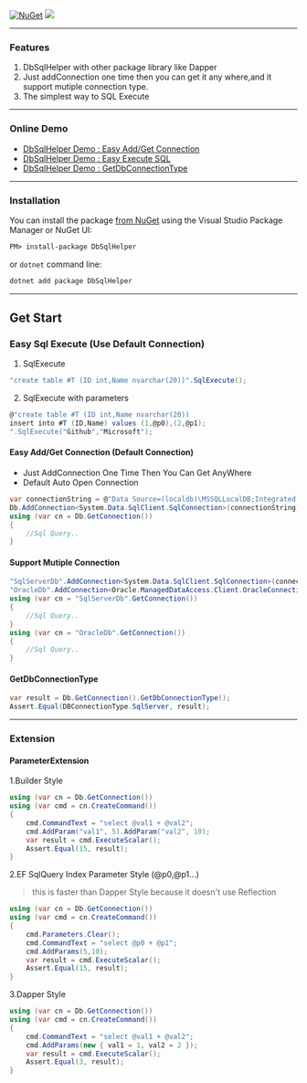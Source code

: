 [![NuGet](https://img.shields.io/nuget/v/DbSqlHelper.svg)](https://www.nuget.org/packages/DbSqlHelper)
![](https://img.shields.io/nuget/dt/DbSqlHelper.svg)

---
### Features

1. DbSqlHelper with other package library like Dapper
2. Just addConnection one time then you can get it any where,and it support mutiple connection type.
3. The simplest way to SQL Execute

---
### Online Demo
- [DbSqlHelper Demo : Easy Add/Get Connection ](https://dotnetfiddle.net/VcDt2Y)
- [DbSqlHelper Demo : Easy Execute SQL](https://dotnetfiddle.net/YWuQGb)
- [DbSqlHelper Demo : GetDbConnectionType](https://dotnetfiddle.net/1ida8T)


---
### Installation

You can install the package [from NuGet](https://www.nuget.org/packages/DbSqlHelper) using the Visual Studio Package Manager or NuGet UI:

```cmd
PM> install-package DbSqlHelper
```

or `dotnet` command line:

```cmd
dotnet add package DbSqlHelper
```

---

## Get Start

### Easy Sql Execute (Use Default Connection)

1. SqlExecute
```C#
"create table #T (ID int,Name nvarchar(20))".SqlExecute();
```

2. SqlExecute with parameters 
```C#
@"create table #T (ID int,Name nvarchar(20))
insert into #T (ID,Name) values (1,@p0),(2,@p1);
".SqlExecute("Github","Microsoft");
```

#### Easy Add/Get Connection (Default Connection)
- Just AddConnection One Time Then You Can Get AnyWhere
- Default Auto Open Connection
```C#
var connectionString = @"Data Source=(localdb)\MSSQLLocalDB;Integrated Security=SSPI;Initial Catalog=master;";
Db.AddConnection<System.Data.SqlClient.SqlConnection>(connectionString);
using (var cn = Db.GetConnection()) 
{
    //Sql Query..
}
```

#### Support Mutiple Connection
```C#
"SqlServerDb".AddConnection<System.Data.SqlClient.SqlConnection>(connectionString);
"OracleDb".AddConnection<Oracle.ManagedDataAccess.Client.OracleConnection>(connectionString);
using (var cn = "SqlServerDb".GetConnection())
{
    //Sql Query..
}
using (var cn = "OracleDb".GetConnection())
{
    //Sql Query..
}
```

#### GetDbConnectionType

```C#
var result = Db.GetConnection().GetDbConnectionType();
Assert.Equal(DBConnectionType.SqlServer, result);
```

----

### Extension

#### ParameterExtension
1.Builder Style    
```C#
using (var cn = Db.GetConnection())
using (var cmd = cn.CreateCommand())
{
    cmd.CommandText = "select @val1 + @val2";
    cmd.AddParam("val1", 5).AddParam("val2", 10);
    var result = cmd.ExecuteScalar();
    Assert.Equal(15, result);
}
```

2.EF SqlQuery Index Parameter Style (@p0,@p1...)  
> this is faster than Dapper Style because it doesn't use Reflection
```C#
using (var cn = Db.GetConnection())
using (var cmd = cn.CreateCommand())
{
    cmd.Parameters.Clear();
    cmd.CommandText = "select @p0 + @p1";
    cmd.AddParams(5,10);
    var result = cmd.ExecuteScalar();
    Assert.Equal(15, result);
}
```

3.Dapper Style
```C#
using (var cn = Db.GetConnection())
using (var cmd = cn.CreateCommand())
{
    cmd.CommandText = "select @val1 + @val2";
    cmd.AddParams(new { val1 = 1, val2 = 2 });
    var result = cmd.ExecuteScalar();
    Assert.Equal(3, result);
}
```





<!--
#### Command Extension
```C#
using (var cn = Db.GetConnection())
using (var command = cn.CreateCommand("select @p0 + @p1",1,2))
{
    var result = command.ExecuteScalar();
    Assert.Equal(3, result);
}
```

#### ExecuteNonQuery Extension

```C#
var sql = @"
with cte as ( 
    select @p0 + @p1 val union all 
    select @p2 + @p3
) 
select * into #T from cte
";
using (var cn = Db.GetConnection())
{
    var result = cn.ExecuteNonQuery(sql, 1, 2, 3, 4);
    Assert.Equal(2, result);
}
```
-->